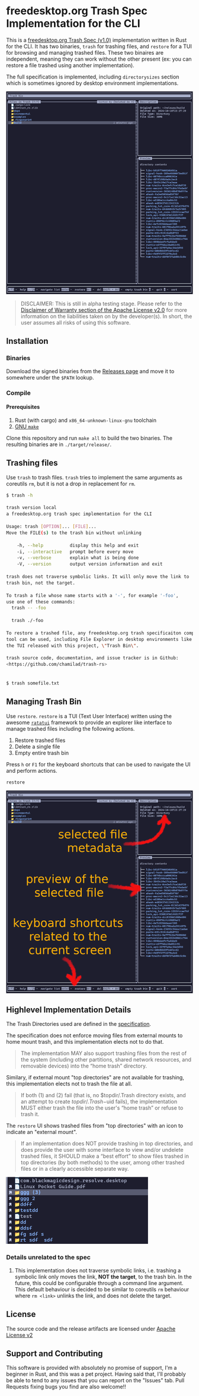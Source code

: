 # freedesktop.org Trash Spec Implementation for the CLI

This is a [freedesktop.org Trash
Spec (v1.0)](https://specifications.freedesktop.org/trash-spec/) implementation
written in Rust for the CLI. It has two binaries, `trash` for trashing files,
and `restore` for a TUI for browsing and managing trashed files. These two
binaires are independent, meaning they can work without the other present (ex: you
can restore a file trashed using another implementation).

The full specification is implemented, including `directorysizes` section which
is sometimes ignored by desktop environment implementations.

![Restore TUI](./docs/restore-screen.png)

> DISCLAIMER: This is still in alpha testing stage. Please refer to the
> [Disclaimer of Warranty section of the Apache License v2.0](https://www.apache.org/licenses/LICENSE-2.0) 
> for more information on the liabilities taken on by the developer(s).
> In short, the user assumes all risks of using this software.

## Installation

### Binaries
Download the signed binaries from the [Releases
page](https://github.com/chamilad/trash-rs/releases) and move it to somewhere
under the `$PATH` lookup.

### Compile
#### Prerequisites
1. Rust (with cargo) and `x86_64-unknown-linux-gnu` toolchain
1. [GNU `make`](https://www.gnu.org/software/make/)

Clone this repository and run `make all` to build the two binaries. The
resulting binaries are in `./target/release/`.

## Trashing files

Use `trash` to trash files. `trash` tries to implement the same arguments as
coreutils `rm`, but it is not a drop in replacement for `rm`.

```bash
$ trash -h

trash version local
a freedesktop.org trash spec implementation for the CLI

Usage: trash [OPTION]... [FILE]...
Move the FILE(s) to the trash bin without unlinking

    -h, --help          display this help and exit
    -i, --interactive   prompt before every move
    -v, --verbose       explain what is being done
    -V, --version       output version information and exit

trash does not traverse symbolic links. It will only move the link to
trash bin, not the target.

To trash a file whose name starts with a '-', for example '-foo',
use one of these commands:
  trash -- -foo

  trash ./-foo

To restore a trashed file, any freedesktop.org trash specificaiton compatible
tool can be used, including File Explorer in desktop environments like GNOME or
the TUI released with this project, \"Trash Bin\".

trash source code, documentation, and issue tracker is in Github:
<https://github.com/chamilad/trash-rs>


$ trash somefile.txt
```

## Managing Trash Bin

Use `restore`. `restore` is a TUI (Text User Interface) written using the
awesome [`ratatui`](https://github.com/ratatui) framework to provide an
explorer like interface to manage trashed files including the following
actions.

1. Restore trashed files
1. Delete a single file
1. Empty entire trash bin

Press `h` or `F1` for the keyboard shortcuts that can be used to navigate the
UI and perform actions.

```bash
restore
```

![UI components](./docs/restore-screen-areas.png)

## Highlevel Implementation Details
The Trash Directories used are defined in the
[specification](https://specifications.freedesktop.org/trash-spec/latest/#trash-directories).

The specification does not enforce moving files from external mounts to home
mount trash, and this implementation elects not to do that.

> The implementation MAY also support trashing files from the rest of the
> system (including other partitions, shared network resources, and removable
> devices) into the “home trash” directory.

Similary, if external mount "top directories" are not available for trashing,
this implementation elects not to trash the file at all.

> If both (1) and (2) fail (that is, no $topdir/.Trash directory exists, and 
> an attempt to create $topdir/.Trash-$uid fails), the implementation MUST 
> either trash the file into the user's “home trash” or refuse to trash it.

The `restore` UI shows trashed files from "top directories" with an icon to
indicate an "external mount".

> If an implementation does NOT provide trashing in top directories, and does
> provide the user with some interface to view and/or undelete trashed files,
> it SHOULD make a “best effort” to show files trashed in top directories (by
> both methods) to the user, among other trashed files or in a clearly
> accessible separate way.

![External mount icon](./docs/restore-ext-mount.png)

### Details unrelated to the spec
1. This implementation does not traverse symbolic links, i.e. trashing a
   symbolic link only moves the link, **NOT the target**, to the trash bin. In
   the future, this could be configurable through a command line argument. This
   default behaviour is decided to be similar to coreutils `rm` behaviour where
   `rm <link>` unlinks the link, and does not delete the target.

## License
The source code and the release artifacts are licensed under 
[Apache License v2](https://www.apache.org/licenses/LICENSE-2.0)

## Support and Contributing
This software is provided with absolutely no promise of support, I'm a beginner
in Rust, and this was a pet project. Having said that, I'll probably be able to
tend to any issues that you can report on the "Issues" tab. Pull Requests
fixing bugs you find are also welcome!!
